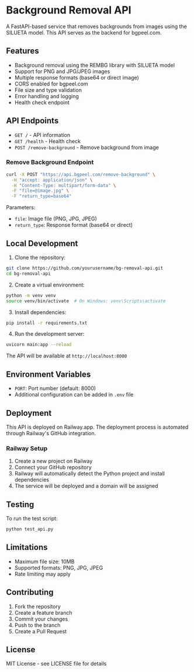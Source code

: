 # Background Removal API

A FastAPI-based service that removes backgrounds from images using the SILUETA model. This API serves as the backend for bgpeel.com.

## Features

- Background removal using the REMBG library with SILUETA model
- Support for PNG and JPG/JPEG images
- Multiple response formats (base64 or direct image)
- CORS enabled for bgpeel.com
- File size and type validation
- Error handling and logging
- Health check endpoint

## API Endpoints

- `GET /` - API information
- `GET /health` - Health check
- `POST /remove-background` - Remove background from image

### Remove Background Endpoint

```bash
curl -X POST "https://api.bgpeel.com/remove-background" \
  -H "accept: application/json" \
  -H "Content-Type: multipart/form-data" \
  -F "file=@image.jpg" \
  -F "return_type=base64"
```

Parameters:
- `file`: Image file (PNG, JPG, JPEG)
- `return_type`: Response format (base64 or direct)

## Local Development

1. Clone the repository:
```bash
git clone https://github.com/yourusername/bg-removal-api.git
cd bg-removal-api
```

2. Create a virtual environment:
```bash
python -m venv venv
source venv/bin/activate  # On Windows: venv\Scripts\activate
```

3. Install dependencies:
```bash
pip install -r requirements.txt
```

4. Run the development server:
```bash
uvicorn main:app --reload
```

The API will be available at `http://localhost:8000`

## Environment Variables

- `PORT`: Port number (default: 8000)
- Additional configuration can be added in `.env` file

## Deployment

This API is deployed on Railway.app. The deployment process is automated through Railway's GitHub integration.

### Railway Setup

1. Create a new project on Railway
2. Connect your GitHub repository
3. Railway will automatically detect the Python project and install dependencies
4. The service will be deployed and a domain will be assigned

## Testing

To run the test script:
```bash
python test_api.py
```

## Limitations

- Maximum file size: 10MB
- Supported formats: PNG, JPG, JPEG
- Rate limiting may apply

## Contributing

1. Fork the repository
2. Create a feature branch
3. Commit your changes
4. Push to the branch
5. Create a Pull Request

## License

MIT License - see LICENSE file for details 